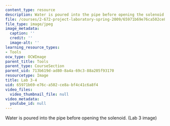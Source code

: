 ```yaml
---
content_type: resource
description: Water is poured into the pipe before opening the solenoid. (Lab 3 image)
file: /courses/2-672-project-laboratory-spring-2009/65971b69e76ca502ce8abf4c41c6a8f4_lab34.jpg
file_type: image/jpeg
image_metadata:
  caption: ''
  credit: ''
  image-alt: ''
learning_resource_types:
- Tools
ocw_type: OCWImage
parent_title: Tools
parent_type: CourseSection
parent_uid: 713b619d-ad80-8a4a-69c3-88a205f93170
resourcetype: Image
title: Lab 3-4
uid: 65971b69-e76c-a502-ce8a-bf4c41c6a8f4
video_files:
  video_thumbnail_file: null
video_metadata:
  youtube_id: null
---
```

Water is poured into the pipe before opening the solenoid. (Lab 3 image)

